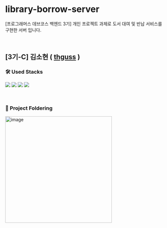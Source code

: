 # library-borrow-server
[프로그래머스 데브코스 백엔드 3기] 개인 프로젝트 과제로 도서 대여 및 반납 서비스를 구현한 서버 입니다.

<br/>

## [3기-C] 김소현 ( [thguss](https://github.com/thguss) )
### 🛠 Used Stacks
![](https://img.shields.io/badge/React-61DAFB.svg?style=for-the-badge&logo=React&logoColor=white)
![](https://img.shields.io/badge/JavaScript-F7DF1E.svg?style=for-the-badge&logo=JavaScript&logoColor=white)
![](https://img.shields.io/badge/HTML5-E34F26.svg?style=for-the-badge&logo=HTML5&logoColor=white)
![](https://img.shields.io/badge/CSS3-1572B6.svg?style=for-the-badge&logo=CSS3&logoColor=white)
 
 <br/>

### 📁 Project Foldering

<img width="340" alt="image" src="https://user-images.githubusercontent.com/55437339/205482332-9725c389-be41-4e5b-a469-9fb60f273033.png">
